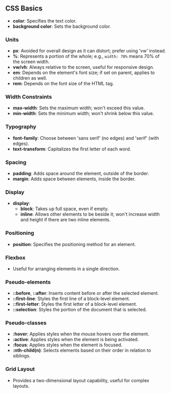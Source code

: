 ## CSS Basics

- **color**: Specifies the text color.
- **background color**: Sets the background color.

### Units
- **px**: Avoided for overall design as it can distort; prefer using 'vw' instead.
- **%**: Represents a portion of the whole; e.g., `width: 70%` means 70% of the screen width.
- **vw/vh**: Always relative to the screen, useful for responsive design.
- **em**: Depends on the element's font size; if set on parent, applies to children as well.
- **rem**: Depends on the font size of the HTML tag.

### Width Constraints
- **max-width**: Sets the maximum width; won't exceed this value.
- **min-width**: Sets the minimum width; won't shrink below this value.

### Typography
- **font-family**: Choose between 'sans serif' (no edges) and 'serif' (with edges).
- **text-transform**: Capitalizes the first letter of each word.

### Spacing
- **padding**: Adds space around the element, outside of the border.
- **margin**: Adds space between elements, inside the border.

### Display
- **display**:
  - **block**: Takes up full space, even if empty.
  - **inline**: Allows other elements to be beside it; won't increase width and height if there are two inline elements.

### Positioning
- **position**: Specifies the positioning method for an element.

### Flexbox
- Useful for arranging elements in a single direction.

### Pseudo-elements
- **::before**, **::after**: Inserts content before or after the selected element.
- **::first-line**: Styles the first line of a block-level element.
- **::first-letter**: Styles the first letter of a block-level element.
- **::selection**: Styles the portion of the document that is selected.

### Pseudo-classes
- **:hover**: Applies styles when the mouse hovers over the element.
- **:active**: Applies styles when the element is being activated.
- **:focus**: Applies styles when the element is focused.
- **:nth-child(n)**: Selects elements based on their order in relation to siblings.

### Grid Layout
- Provides a two-dimensional layout capability, useful for complex layouts.
